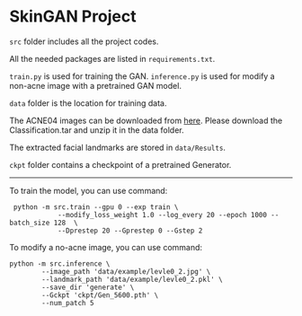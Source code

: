 # SkinGAN Project

`src` folder includes all the project codes. 

All the needed packages are listed in `requirements.txt`.

`train.py` is used for training the GAN. 
`inference.py` is used for modify a non-acne image with a pretrained GAN model.

`data` folder is the location for training data.

The ACNE04 images can be downloaded from [here](https://drive.google.com/drive/folders/18yJcHXhzOv7H89t-Lda6phheAicLqMuZ?usp=sharing).
Please download the Classification.tar and unzip it in the data folder.

The extracted facial landmarks are stored in `data/Results`.

`ckpt` folder contains a checkpoint of a pretrained Generator.

----------------------------------------------------
To train the model, you can use command: 

```
 python -m src.train --gpu 0 --exp train \
            --modify_loss_weight 1.0 --log_every 20 --epoch 1000 --batch_size 128  \
            --Dprestep 20 --Gprestep 0 --Gstep 2
```

To modify a no-acne image, you can use command:

```
python -m src.inference \
        --image_path 'data/example/levle0_2.jpg' \
        --landmark_path 'data/example/levle0_2.pkl' \
        --save_dir 'generate' \
        --Gckpt 'ckpt/Gen_5600.pth' \
        --num_patch 5
```

